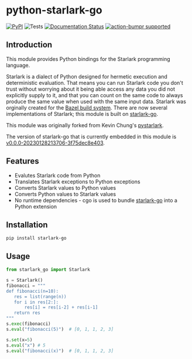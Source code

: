 # python-starlark-go

[![PyPI](https://img.shields.io/pypi/v/starlark-go)](https://pypi.org/project/starlark-go/)
![Tests](https://github.com/caketop/python-starlark-go/actions/workflows/test.yml/badge.svg)
[![Documentation Status](https://readthedocs.org/projects/python-starlark-go/badge/?version=latest)](https://python-starlark-go.readthedocs.io/en/latest/?badge=latest)
[![action-bumpr supported](https://img.shields.io/badge/bumpr-supported-ff69b4?logo=github&link=https://github.com/haya14busa/action-bumpr)](https://github.com/haya14busa/action-bumpr)

## Introduction

This module provides Python bindings for the Starlark programming language.

Starlark is a dialect of Python designed for hermetic execution and deterministic evaluation. That means you can run Starlark code you don't trust without worrying about it being able access any data you did not explicitly supply to it, and that you can count on the same code to always produce the same value when used with the same input data. Starlark was orginally created for the [Bazel build system](https://bazel.build/). There are now several implementations of Starlark; this module is built on [starlark-go](https://github.com/google/starlark-go).

This module was originally forked from Kevin Chung's [pystarlark](https://github.com/ColdHeat/pystarlark).

The version of starlark-go that is currently embedded in this module is [v0.0.0-20230128213706-3f75dec8e403](https://pkg.go.dev/go.starlark.net@v0.0.0-20230128213706-3f75dec8e403).

## Features

- Evalutes Starlark code from Python
- Translates Starlark exceptions to Python exceptions
- Converts Starlark values to Python values
- Converts Python values to Starlark values
- No runtime dependencies - cgo is used to bundle [starlark-go](https://github.com/google/starlark-go) into a Python extension

## Installation

```
pip install starlark-go
```

## Usage

```python
from starlark_go import Starlark

s = Starlark()
fibonacci = """
def fibonacci(n=10):
   res = list(range(n))
   for i in res[2:]:
       res[i] = res[i-2] + res[i-1]
   return res
"""
s.exec(fibonacci)
s.eval("fibonacci(5)")  # [0, 1, 1, 2, 3]

s.set(x=5)
s.eval("x") # 5
s.eval("fibonacci(x)")  # [0, 1, 1, 2, 3]
```
